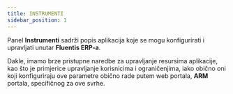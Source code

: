 ```yaml
---
title: INSTRUMENTI 
sidebar_position: 1
---
```


Panel **Instrumenti** sadrži popis aplikacija koje se mogu konfigurirati i upravljati unutar **Fluentis ERP-a**.

Dakle, imamo brze pristupne naredbe za upravljanje resursima aplikacije, kao što je primjerice upravljanje korisnicima i ograničenjima, iako obično oni koji konfiguriraju ove parametre obično rade putem web portala, **ARM** portala, specifičnog za ove svrhe.
